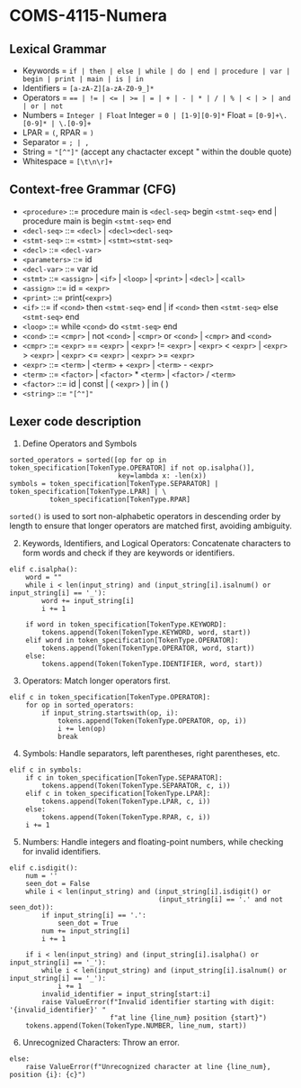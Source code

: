 # COMS-4115-Numera

## Lexical Grammar
- Keywords = `if | then | else | while | do | end | procedure | var | begin | print | main | is | in`
- Identifiers = `[a-zA-Z][a-zA-Z0-9_]*`
- Operators = `== | != | <= | >= | = | + | - | * | / | % | < | > | and | or | not`
- Numbers = `Integer | Float` Integer = `0 | [1-9][0-9]*`  Float = `[0-9]+\.[0-9]* | \.[0-9]+`
- LPAR = `(`, RPAR = `)`
- Separator = `; | ,`
- String = `"[^"]"` (accept any chactacter except " within the double quote)
- Whitespace = `[\t\n\r]+`

## Context-free Grammar (CFG)

- `<procedure>` ::= procedure main is `<decl-seq>` begin `<stmt-seq>` end
              | procedure main is begin `<stmt-seq>` end
- `<decl-seq>` ::= `<decl>` | `<decl><decl-seq>`
- `<stmt-seq>` ::= `<stmt>` | `<stmt><stmt-seq>`
- `<decl>` ::= `<decl-var>`
- `<parameters>` ::= id
- `<decl-var>` ::= var id
- `<stmt>` ::= `<assign>` | `<if>` | `<loop>` | `<print>` | `<decl>` | `<call>`
- `<assign>` ::= id = `<expr>`
- `<print>` ::= print(`<expr>`)
- `<if>` ::= if `<cond>` then `<stmt-seq>` end
       | if `<cond>` then `<stmt-seq>` else `<stmt-seq>` end
- `<loop>` ::= while `<cond>` do `<stmt-seq>` end
- `<cond>` ::= `<cmpr>` | not `<cond>` | `<cmpr>` or `<cond>` | `<cmpr>` and `<cond>`
- `<cmpr>` ::= `<expr>` == `<expr>` | `<expr>` != `<expr>` | `<expr>` < `<expr>`
         | `<expr>` > `<expr>` | `<expr>` <= `<expr>` | `<expr>` >= `<expr>`
- `<expr>` ::= `<term>` | `<term>` + `<expr>` | `<term>` - `<expr>`
- `<term>` ::= `<factor>` | `<factor>` * `<term>` | `<factor>` / `<term>`
- `<factor>` ::= id | const | ( `<expr>` ) | in ( )
- `<string>` ::= `"[^"]"`


## Lexer code description
1. Define Operators and Symbols  
```
sorted_operators = sorted([op for op in token_specification[TokenType.OPERATOR] if not op.isalpha()],
                           key=lambda x: -len(x))
symbols = token_specification[TokenType.SEPARATOR] | token_specification[TokenType.LPAR] | \
          token_specification[TokenType.RPAR]
```
`sorted()` is used to sort non-alphabetic operators in descending order by length to ensure that longer operators are matched first, avoiding ambiguity.     

2. Keywords, Identifiers, and Logical Operators: Concatenate characters to form words and check if they are keywords or identifiers.
```
elif c.isalpha():
    word = ""
    while i < len(input_string) and (input_string[i].isalnum() or input_string[i] == '_'):
        word += input_string[i]
        i += 1

    if word in token_specification[TokenType.KEYWORD]:
        tokens.append(Token(TokenType.KEYWORD, word, start))
    elif word in token_specification[TokenType.OPERATOR]:
        tokens.append(Token(TokenType.OPERATOR, word, start))
    else:
        tokens.append(Token(TokenType.IDENTIFIER, word, start))
```
3. Operators: Match longer operators first.   
```
elif c in token_specification[TokenType.OPERATOR]:
    for op in sorted_operators:
        if input_string.startswith(op, i):
            tokens.append(Token(TokenType.OPERATOR, op, i))
            i += len(op)
            break
```
4. Symbols: Handle separators, left parentheses, right parentheses, etc.   
```
elif c in symbols:
    if c in token_specification[TokenType.SEPARATOR]:
        tokens.append(Token(TokenType.SEPARATOR, c, i))
    elif c in token_specification[TokenType.LPAR]:
        tokens.append(Token(TokenType.LPAR, c, i))
    else:
        tokens.append(Token(TokenType.RPAR, c, i))
    i += 1
```
5. Numbers: Handle integers and floating-point numbers, while checking for invalid identifiers.   
```
elif c.isdigit():
    num = ''
    seen_dot = False
    while i < len(input_string) and (input_string[i].isdigit() or
                                     (input_string[i] == '.' and not seen_dot)):
        if input_string[i] == '.':
            seen_dot = True
        num += input_string[i]
        i += 1

    if i < len(input_string) and (input_string[i].isalpha() or input_string[i] == '_'):
        while i < len(input_string) and (input_string[i].isalnum() or input_string[i] == '_'):
            i += 1
        invalid_identifier = input_string[start:i]
        raise ValueError(f"Invalid identifier starting with digit: '{invalid_identifier}' "
                         f"at line {line_num} position {start}")
    tokens.append(Token(TokenType.NUMBER, line_num, start))
```
6. Unrecognized Characters: Throw an error.   
```
else:
    raise ValueError(f"Unrecognized character at line {line_num}, position {i}: {c}")
```




